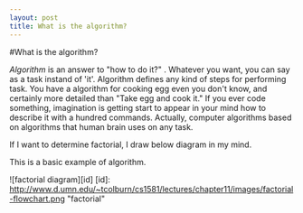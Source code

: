 ```yaml
---
layout: post
title: What is the algorithm?
---
```


#What is the algorithm?

*Algorithm* is an answer to "how to do it?" . Whatever you want, you can say as a task instand of 'it'. Algorithm defines any kind of steps for performing task. You have a algorithm for cooking egg even you don't know, and certainly more detailed than "Take egg and cook it." If you ever code something, imagination is getting start to appear in your mind how to describe it with a hundred commands. Actually, computer algorithms based on algorithms that human brain uses on any task. 

If I want to determine factorial, I draw below diagram in my mind.

This is a basic example of algorithm. 

![factorial diagram][id]
[id]: http://www.d.umn.edu/~tcolburn/cs1581/lectures/chapter11/images/factorial-flowchart.png "factorial"
